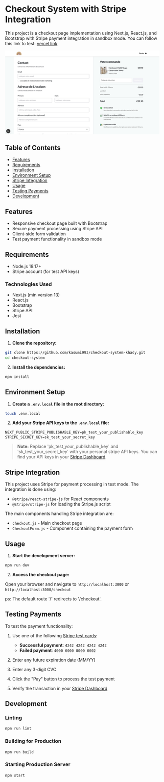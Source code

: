 # Checkout System with Stripe Integration

This project is a checkout page implementation using Next.js, React.js, and Bootstrap with Stripe payment integration in sandbox mode.
You can follow this link to test: [vercel link](https://checkout-system-k.vercel.app/checkout)

![Checkout Page Screenshot](public/interface/interface.png)

## Table of Contents

- [Features](#features)
- [Requirements](#requirements)
- [Installation](#installation)
- [Environment Setup](#environment-setup)
- [Stripe Integration](#stripe-integration)
- [Usage](#usage)
- [Testing Payments](#testing-payments)
- [Development](#development)

## Features

- Responsive checkout page built with Bootstrap
- Secure payment processing using Stripe API
- Client-side form validation
- Test payment functionality in sandbox mode

## Requirements

- Node.js 18.17+
- Stripe account (for test API keys)

### Technologies Used
- Next.js (min version 13)
- React.js
- Bootstrap
- Stripe API
- Jest

## Installation

1. **Clone the repository:**

```sh
git clone https://github.com/kasumi993/checkout-system-khady.git
cd checkout-system
```

2. **Install the dependencies:**

```sh
npm install
```

## Environment Setup

1. **Create a `.env.local` file in the root directory:**

```sh
touch .env.local
```

2. **Add your Stripe API keys to the `.env.local` file:**

```
NEXT_PUBLIC_STRIPE_PUBLISHABLE_KEY=pk_test_your_publishable_key
STRIPE_SECRET_KEY=sk_test_your_secret_key
```

> **Note:** Replace 'pk_test_your_publishable_key' and 'sk_test_your_secret_key' with your personal stripe API keys. You can find your API keys in your [Stripe Dashboard](https://dashboard.stripe.com/test/apikeys)

## Stripe Integration

This project uses Stripe for payment processing in test mode. The integration is done using:

- `@stripe/react-stripe-js` for React components
- `@stripe/stripe-js` for loading the Stripe.js script

The main components handling Stripe integration are:
- `checkout.js` - Main checkout page 
- `CheckoutForm.js` - Component containing the payment form


## Usage

1. **Start the development server:**

```sh
npm run dev
```

2. **Access the checkout page:**

Open your browser and navigate to `http://localhost:3000` or `http://localhost:3000/checkout`

ps: The default route '/' redirects to '/checkout'.

## Testing Payments

To test the payment functionality:

1. Use one of the following [Stripe test cards](https://stripe.com/docs/testing#cards):
   - **Successful payment**: `4242 4242 4242 4242`
   - **Failed payment**: `4000 0000 0000 0002`

2. Enter any future expiration date (MM/YY)

3. Enter any 3-digit CVC

4. Click the "Pay" button to process the test payment

5. Verify the transaction in your [Stripe Dashboard](https://dashboard.stripe.com/test/payments)

## Development

### Linting

```sh
npm run lint
```

### Building for Production

```sh
npm run build
```

### Starting Production Server

```sh
npm start
```
